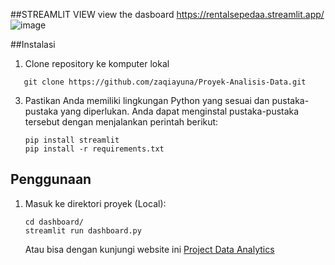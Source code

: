 ##STREAMLIT VIEW
view the dasboard https://rentalsepedaa.streamlit.app/
![image](https://github.com/user-attachments/assets/84e656cc-b5d1-4369-a8af-1d1c342325f6)


##Instalasi
1. Clone repository ke komputer lokal
```shell
   git clone https://github.com/zaqiayuna/Proyek-Analisis-Data.git
   ```

3. Pastikan Anda memiliki lingkungan Python yang sesuai dan pustaka-pustaka yang diperlukan. Anda dapat menginstal pustaka-pustaka tersebut dengan menjalankan perintah berikut:

    ```shell
    pip install streamlit
    pip install -r requirements.txt
    ```

## Penggunaan
1. Masuk ke direktori proyek (Local):

    ```shell
    cd dashboard/
    streamlit run dashboard.py
    ```
    Atau bisa dengan kunjungi website ini [Project Data Analytics](https://rentalsepedaa.streamlit.app/)
